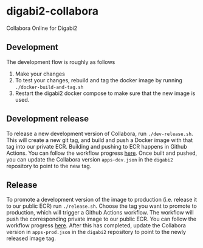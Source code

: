# digabi2-collabora
Collabora Online for Digabi2

## Development

The development flow is roughly as follows

1. Make your changes
2. To test your changes, rebuild and tag the docker image by running `./docker-build-and-tag.sh`
3. Restart the digabi2 docker compose to make sure that the new image is used.

## Development release

To release a new development version of Collabora, run `./dev-release.sh`. This will create a new git tag, and build and push a Docker image with that tag into our private ECR. Building and pushing to ECR happens in Github Actions. You can follow the workflow progress [here](https://github.com/digabi/digabi2-collabora/actions/workflows/dev-release.yml). Once built and pushed, you can update the Collabora version `apps-dev.json` in the `digabi2` repository to point to the new tag.

## Release

To promote a development version of the image to production (i.e. release it to our public ECR) run `./release.sh`. Choose the tag you want to promote to production, which will trigger a Github Actions workflow. The workflow will push the corresponding private image to our public ECR. You can follow the workflow progress [here](https://github.com/digabi/digabi2-collabora/actions/workflows/manual-prod-release.yml). After this has completed, update the Collabora version in `apps-prod.json` in the `digabi2` repository to point to the newly released image tag.
